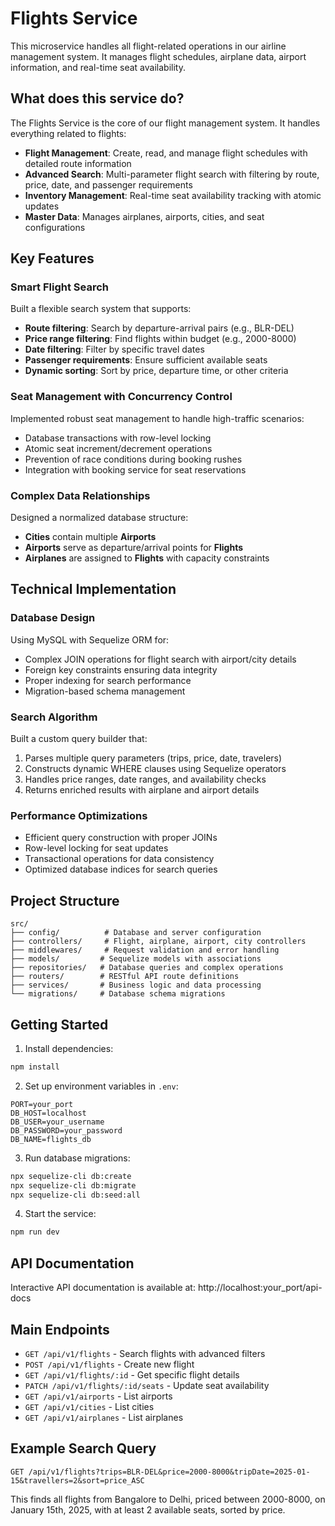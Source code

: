 # Flights Service

This microservice handles all flight-related operations in our airline management system. It manages flight schedules, airplane data, airport information, and real-time seat availability.

## What does this service do?

The Flights Service is the core of our flight management system. It handles everything related to flights:

- **Flight Management**: Create, read, and manage flight schedules with detailed route information
- **Advanced Search**: Multi-parameter flight search with filtering by route, price, date, and passenger requirements
- **Inventory Management**: Real-time seat availability tracking with atomic updates
- **Master Data**: Manages airplanes, airports, cities, and seat configurations

## Key Features

### Smart Flight Search
Built a flexible search system that supports:
- **Route filtering**: Search by departure-arrival pairs (e.g., BLR-DEL)
- **Price range filtering**: Find flights within budget (e.g., 2000-8000)
- **Date filtering**: Filter by specific travel dates
- **Passenger requirements**: Ensure sufficient available seats
- **Dynamic sorting**: Sort by price, departure time, or other criteria

### Seat Management with Concurrency Control
Implemented robust seat management to handle high-traffic scenarios:
- Database transactions with row-level locking
- Atomic seat increment/decrement operations
- Prevention of race conditions during booking rushes
- Integration with booking service for seat reservations

### Complex Data Relationships
Designed a normalized database structure:
- **Cities** contain multiple **Airports**
- **Airports** serve as departure/arrival points for **Flights**
- **Airplanes** are assigned to **Flights** with capacity constraints

## Technical Implementation

### Database Design
Using MySQL with Sequelize ORM for:
- Complex JOIN operations for flight search with airport/city details
- Foreign key constraints ensuring data integrity
- Proper indexing for search performance
- Migration-based schema management

### Search Algorithm
Built a custom query builder that:
1. Parses multiple query parameters (trips, price, date, travelers)
2. Constructs dynamic WHERE clauses using Sequelize operators
3. Handles price ranges, date ranges, and availability checks
4. Returns enriched results with airplane and airport details

### Performance Optimizations
- Efficient query construction with proper JOINs
- Row-level locking for seat updates
- Transactional operations for data consistency
- Optimized database indices for search queries

## Project Structure

```
src/
├── config/          # Database and server configuration
├── controllers/     # Flight, airplane, airport, city controllers
├── middlewares/     # Request validation and error handling
├── models/         # Sequelize models with associations
├── repositories/   # Database queries and complex operations
├── routers/        # RESTful API route definitions
├── services/       # Business logic and data processing
└── migrations/     # Database schema migrations
```

## Getting Started

1. Install dependencies:
```bash
npm install
```

2. Set up environment variables in `.env`:
```
PORT=your_port
DB_HOST=localhost
DB_USER=your_username
DB_PASSWORD=your_password
DB_NAME=flights_db
```

3. Run database migrations:
```bash
npx sequelize-cli db:create
npx sequelize-cli db:migrate
npx sequelize-cli db:seed:all
```

4. Start the service:
```bash
npm run dev
```

## API Documentation

Interactive API documentation is available at:
http://localhost:your_port/api-docs

## Main Endpoints

- `GET /api/v1/flights` - Search flights with advanced filters
- `POST /api/v1/flights` - Create new flight
- `GET /api/v1/flights/:id` - Get specific flight details
- `PATCH /api/v1/flights/:id/seats` - Update seat availability
- `GET /api/v1/airports` - List airports
- `GET /api/v1/cities` - List cities
- `GET /api/v1/airplanes` - List airplanes

## Example Search Query

```
GET /api/v1/flights?trips=BLR-DEL&price=2000-8000&tripDate=2025-01-15&travellers=2&sort=price_ASC
```

This finds all flights from Bangalore to Delhi, priced between 2000-8000, on January 15th, 2025, with at least 2 available seats, sorted by price.
